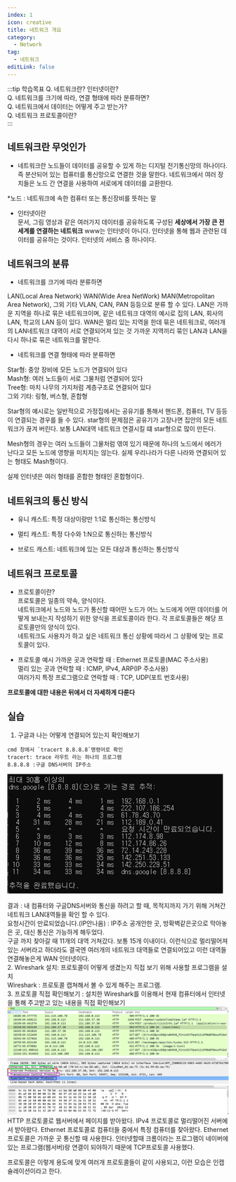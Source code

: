 ```yaml
---
index: 1
icon: creative
title: 네트워크 개요
category:
  - Network
tag:
  - 네트워크
editLink: false
---
```


:::tip 학습목표
Q. 네트워크란? 인터넷이란?  
Q. 네트워크를 크기에 따라, 연결 형태에 따라 분류하면?    
Q. 네트워크에서 데이터는 어떻게 주고 받는가?  
Q. 네트워크 프로토콜이란?  
:::

## 네트워크란 무엇인가

- 네트워크란
  노드들이 데이터를 공유할 수 있게 하는 디지털 전기통신망의 하나이다.
  즉 분산되어 있는 컴퓨터를 통신망으로 연결한 것을 말한다.
  네트워크에서 여러 장치들은 노드 간 연결을 사용하여 서로에게 데이터를 교환한다.

\*노드 : 네트워크에 속한 컴퓨터 또는 통신장비를 뜻하는 말

- 인터넷이란  
  문서, 그림 영상과 같은 여러가지 데이터를 공유하도록 구성된 **세상에서 가장 큰 전세계를 연결하는 네트워크**
  www는 인터넷이 아니다. 인터넷을 통해 웹과 관련된 데이터를 공유하는 것이다. 인터넷의 서비스 중 하나이다.

## 네트워크의 분류

- 네트워크를 크기에 따라 분류하면

LAN(Local Area Network) WAN(Wide Area NetWork) MAN(Metropolitan Area Network), 그외 기타 VLAN, CAN, PAN 등등으로 분류 할 수 있다.
LAN은 가까운 지역을 하나로 묶은 네트워크이며, 같은 네트워크 대역의 예시로 집의 LAN, 회사의 LAN, 학교의 LAN 등이 있다.
WAN은 멀리 있는 지역을 한데 묶은 네트워크로, 여러개의 LAN네트워크 대역이 서로 연결되어져 있는 것 가까운 지역끼리 묶인 LAN과 LAN을 다시 하나로 묶은 네트워크를 말한다.

- 네트워크를 연결 형태에 따라 분류하면

Star형: 중앙 장비에 모든 노드가 연결되어 있다  
Mash형: 여러 노드들이 서로 그물처럼 연결되어 있다  
Tree형: 마치 나무의 가지처럼 계층구조로 연결되어 있다  
그외 기타: 링형, 버스형, 혼합형

Star형의 예시로는 일반적으로 가정집에서는 공유기를 통해서 핸드폰, 컴퓨터, TV 등등이 연결되는 경우를 들 수 있다. star형의 문제점은 공유기가 고장나면 집안의 모든 네트워크가 끊겨 버린다. 보통 LAN대역 네트워크 연결시킬 떄 star형으로 많이 만든다.

Mesh형의 경우는 여러 노드들이 그물처럼 엮여 있기 때문에 하나의 노드에서 에러가 난다고 모든 노드에 영향을 미치지는 않는다. 실제 우리나라가 다른 나라와 연결되어 있는 형태도 Mash형이다.

실제 인터넷은 여러 형태를 혼합한 형태인 혼합형이다.

## 네트워크의 통신 방식

- 유니 캐스트: 특정 대상이랑만 1:1로 통신하는 통신방식

- 멀티 캐스트: 특정 다수와 1:N으로 통신하는 통신방식

- 브로드 캐스트: 네트워크에 있는 모든 대상과 통신하는 통신방식

## 네트워크 프로토콜

* 프로토콜이란?  
프로토콜은 일종의 약속, 양식이다.  
네트워크에서 노드와 노드가 통신할 때어떤 노드가 어느 노드에게 어떤 데이터를 어떻게 보내는지 작성하기 위한 양식을 프로토콜이라 한다. 각 프로토콜들은 해당 프로토콜만의 양식이 있다.  
네트워크도 사용자가 하고 싶은 네트워크 통신 상황에 따라서 그 상황에 맞는 프로토콜이 있다.

* 프로토콜 예시
가까운 곳과 연락할 때 : Ethernet 프로토콜(MAC 주소사용)  
멀리 있는 곳과 연락할 때 : ICMP, IPv4, ARP(IP 주소사용)  
여러가지 특정 프로그램으로 연락할 때 : TCP, UDP(포트 번호사용)  

**프로토콜에 대한 내용은 뒤에서 더 자세하게 다룬다**

## 실습

1. 구글과 나는 어떻게 연결되어 있는지 확인해보기

```
cmd 창에서 `tracert 8.8.8.8`명령어로 확인
tracert: trace 라우트 라는 하나의 프로그램
8.8.8.8 :구글 DNS서버의 IP주소
```

![tracert 8.8.8.8](./img/tracert.png)

결과 : 내 컴퓨터와 구글DNS서버와 통신을 하려고 할 때, 목적지까지 가기 위해 거쳐간 네트워크 LAN대역들을 확인 할 수 있다.  
요청시간이 만료되었습니다.(IP안나옴) : IP주소 공개안한 곳, 방확벽같은곳으로 막아놓은 곳, 대신 통신은 가능하게 해두었다.  
구글 까지 찾아갈 때 11개의 대역 거쳐갔다. 보통 15개 이내이다.
이런식으로 멀리떨어져있는 서버라고 하더라도 결국엔 여러개의 네트워크 대역들로 연결되어있고 이런 대역들 연결해놓은게 WAN 인터넷이다.  
2. Wireshark 설치: 프로토콜이 어떻게 생겼는지 직접 보기 위해 사용할 프로그램을 설치  
Wireshark : 프로토콜 캡쳐해서 볼 수 있게 해주는 프로그램.  
3. 프로토콜 직접 확인해보기 : 설치한 Wireshark를 이용해서 현재 컴퓨터에서 인터넷을 통해 주고받고 있는 내용을 직접 확인해보기  
![tracert 8.8.8.8](./img/1-wireshark-http.png)
HTTP 프로토콜로 웹서버에서 페이지를 받아왔다.
IPv4 프로토콜로 멀리떨어진 서버에서 받아왔다.
Ethernet 프로토콜로 컴퓨터들 중에서 특정 컴퓨터를 찾아왔다. Ethernet 프로토콜은 가까운 곳 통신할 때 사용한다.
인터넷할때 크롬이라는 프로그램이 네이버에 있는 프로그램(웹서버)랑 연결이 되야하기 때문에 TCP프로토콜 사용했다.

프로토콜은 이렇게 용도에 맞게 여러개 프로토콜들이 같이 사용되고, 이런 모습은 인캡슐레이션이라고 한다.
